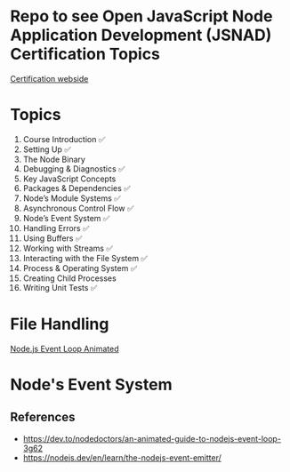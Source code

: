 # Repo to see Open JavaScript Node Application Development (JSNAD) Certification Topics

[Certification webside](https://training.linuxfoundation.org/certification/jsnad/)

# Topics

1. Course Introduction ✅
2. Setting Up ✅
3. The Node Binary
4. Debugging & Diagnostics ✅
5. Key JavaScript Concepts
6. Packages & Dependencies ✅
7. Node’s Module Systems ✅
8. Asynchronous Control Flow ✅
9. Node’s Event System ✅
10. Handling Errors ✅
11. Using Buffers ✅
12. Working with Streams ✅
13. Interacting with the File System ✅
14. Process & Operating System ✅
15. Creating Child Processes
16. Writing Unit Tests ✅

# File Handling

[Node.js Event Loop Animated](https://dev.to/nodedoctors/an-animated-guide-to-nodejs-event-loop-3g62)


# Node's Event System

## References

- https://dev.to/nodedoctors/an-animated-guide-to-nodejs-event-loop-3g62
- https://nodejs.dev/en/learn/the-nodejs-event-emitter/